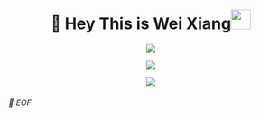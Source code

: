 <h1 align="center"> 👋 Hey This is Wei Xiang<img src="https://media.giphy.com/media/hvRJCLFzcasrR4ia7z/giphy.gif" width="35"></h1>
<p align="center">
  <a href="https://github.com/fairyland0926"><img src="https://readme-typing-svg.herokuapp.com/?lines=Web%20Developer;Full%20Stack-eveloper;5%2B%20years%20of%20coding%20experience;Always%20learning%20new%20tech&font=Pacifico&center=true&width=650&height=120&color=58a6ff&vCenter=true&size=45%22"></a>
</p>

<p align="center">
  <img src="https://github-readme-stats.vercel.app/api/top-langs/?username=xiaosha007&layout=compact&theme=merko"/>
</p>

<p align="center">
  <img src="https://github-readme-stats.vercel.app/api?username=xiaosha007&theme=gruvbox&show_icons=true"/>
</p>







###### 💾 EOF
